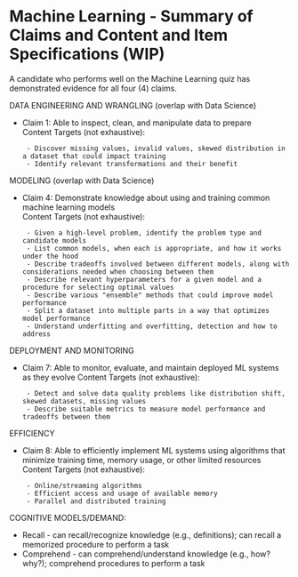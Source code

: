 Machine Learning - Summary of Claims and Content and Item Specifications (WIP)
==============================

A candidate who performs well on the Machine Learning quiz has demonstrated evidence for all four (4) claims. 

DATA ENGINEERING AND WRANGLING (overlap with Data Science)
- Claim 1: Able to inspect, clean, and manipulate data to prepare      
       Content Targets (not exhaustive):

       - Discover missing values, invalid values, skewed distribution in a dataset that could impact training
       - Identify relevant transformations and their benefit       

MODELING (overlap with Data Science)
- Claim 4: Demonstrate knowledge about using and training common machine learning models        
       Content Targets (not exhaustive):
       
       - Given a high-level problem, identify the problem type and candidate models
       - List common models, when each is appropriate, and how it works under the hood
       - Describe tradeoffs involved between different models, along with considerations needed when choosing between them
       - Describe relevant hyperparameters for a given model and a procedure for selecting optimal values
       - Describe various "ensemble" methods that could improve model performance
       - Split a dataset into multiple parts in a way that optimizes model performance
       - Understand underfitting and overfitting, detection and how to address

DEPLOYMENT AND MONITORING
- Claim 7: Able to monitor, evaluate, and maintain deployed ML systems as they evolve
       Content Targets (not exhaustive):

       - Detect and solve data quality problems like distribution shift, skewed datasets, missing values
       - Describe suitable metrics to measure model performance and tradeoffs between them

EFFICIENCY
- Claim 8: Able to efficiently implement ML systems using algorithms that minimize training time, memory usage, or other limited resources
       Content Targets (not exhaustive):

       - Online/streaming algorithms
       - Efficient access and usage of available memory
       - Parallel and distributed training
  

COGNITIVE MODELS/DEMAND: 
- Recall - can recall/recognize knowledge (e.g., definitions); can recall a memorized procedure to perform a task
- Comprehend - can comprehend/understand knowledge (e.g., how? why?); comprehend procedures to perform a task
